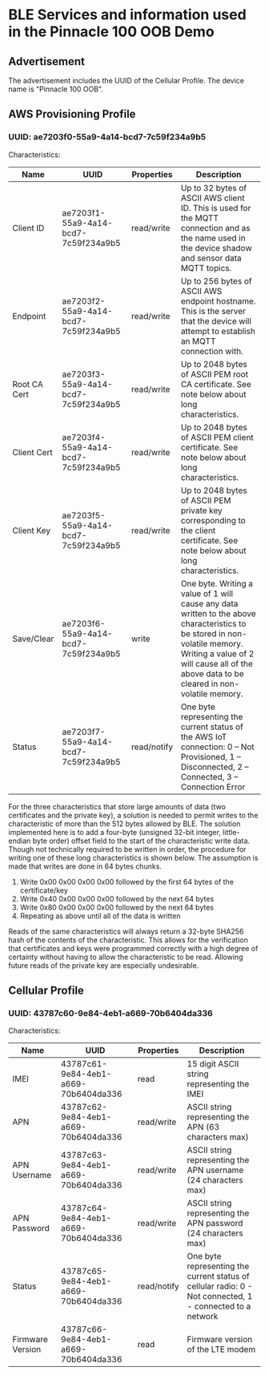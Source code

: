 # BLE Services and information used in the Pinnacle 100 OOB Demo

## Advertisement
The advertisement includes the UUID of the Cellular Profile.
The device name is "Pinnacle 100 OOB".

## AWS Provisioning Profile
### UUID: ae7203f0-55a9-4a14-bcd7-7c59f234a9b5

Characteristics:

| Name    | UUID  | Properties | Description |
| ------- | ----- | ---------- | ----------- |
| Client ID | ae7203f1-55a9-4a14-bcd7-7c59f234a9b5 | read/write | Up to 32 bytes of ASCII AWS client ID. This is used for the MQTT connection and as the name used in the device shadow and sensor data MQTT topics. |
| Endpoint | ae7203f2-55a9-4a14-bcd7-7c59f234a9b5 | read/write | Up to 256 bytes of ASCII AWS endpoint hostname. This is the server that the device will attempt to establish an MQTT connection with. |
| Root CA Cert  | ae7203f3-55a9-4a14-bcd7-7c59f234a9b5 | read/write | Up to 2048 bytes of ASCII PEM root CA certificate. See note below about long characteristics. |
| Client Cert  | ae7203f4-55a9-4a14-bcd7-7c59f234a9b5 | read/write | Up to 2048 bytes of ASCII PEM client certificate. See note below about long characteristics. |
| Client Key  | ae7203f5-55a9-4a14-bcd7-7c59f234a9b5  | read/write | Up to 2048 bytes of ASCII PEM private key corresponding to the client certificate. See note below about long characteristics. |
| Save/Clear  | ae7203f6-55a9-4a14-bcd7-7c59f234a9b5 | write | One byte. Writing a value of 1 will cause any data written to the above characteristics to be stored in non-volatile memory. Writing a value of 2 will cause all of the above data to be cleared in non-volatile memory. |
| Status  | ae7203f7-55a9-4a14-bcd7-7c59f234a9b5 | read/notify | One byte representing the current status of the AWS IoT connection: 0 – Not Provisioned, 1 – Disconnected, 2 – Connected, 3 – Connection Error |

For the three characteristics that store large amounts of data (two certificates and the private key), a solution is needed to permit writes to the characteristic of more than the 512 bytes allowed by BLE. The solution implemented here is to add a four-byte (unsigned 32-bit integer, little-endian byte order) offset field to the start of the characteristic write data. 
Though not technically required to be written in order, the procedure for writing one of these long characteristics is shown below. The assumption is made that writes are done in 64 bytes chunks.

1. Write 0x00 0x00 0x00 0x00 followed by the first 64 bytes of the certificate/key
2. Write 0x40 0x00 0x00 0x00 followed by the next 64 bytes
3. Write 0x80 0x00 0x00 0x00 followed by the next 64 bytes
4. Repeating as above until all of the data is written

Reads of the same characteristics will always return a 32-byte SHA256 hash of the contents of the characteristic. This allows for the verification that certificates and keys were programmed correctly with a high degree of certainty without having to allow the characteristic to be read. Allowing future reads of the private key are especially undesirable.

## Cellular Profile
### UUID: 43787c60-9e84-4eb1-a669-70b6404da336

Characteristics:

| Name    | UUID  | Properties | Description |
| ------- | ----- | ---------- | ----------- |
| IMEI | 43787c61-9e84-4eb1-a669-70b6404da336 | read | 15 digit ASCII string representing the IMEI |
| APN | 43787c62-9e84-4eb1-a669-70b6404da336 | read/write | ASCII string representing the APN (63 characters max) |
| APN Username | 43787c63-9e84-4eb1-a669-70b6404da336 | read/write | ASCII string representing the APN username (24 characters max) |
| APN Password | 43787c64-9e84-4eb1-a669-70b6404da336 | read/write | ASCII string representing the APN password (24 characters max) |
| Status | 43787c65-9e84-4eb1-a669-70b6404da336 | read/notify | One byte representing the current status of cellular radio: 0 - Not connected, 1 - connected to a network |
| Firmware Version | 43787c66-9e84-4eb1-a669-70b6404da336 | read | Firmware version of the LTE modem |